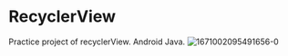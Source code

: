 # RecyclerView
Practice project of recyclerView. Android Java.
![1671002095491656-0](https://user-images.githubusercontent.com/116777348/213202474-e2593055-f44f-4d94-9940-001262d6446c.jpg)
